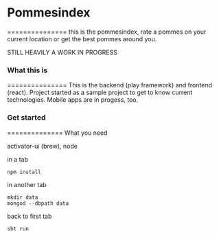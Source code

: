 # Pommesindex
===============
this is the pommesindex, rate a pommes on your current location or get the best pommes around you.

STILL HEAVILY A WORK IN PROGRESS

### What this is
===============
This is the backend (play framework) and frontend (react). Project started as a sample project to get to know current technologies. Mobile apps are in progess, too.


### Get started
==============
What you need

activator-ui (brew),
node

in a tab

	npm install

in another tab

	mkdir data
	mongod --dbpath data

back to first tab

	sbt run
